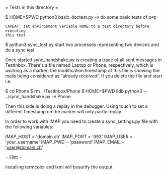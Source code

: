 = Tests in this directory =

$ HOME=$PWD python3 basic_doctest.py -v
    do some basic tests of p≡p

    CAVEAT: set environment variable HOME to a test directory before executing
    this test

$ python3 sync_test.py
    start two processes representing two devices and do a sync test

Once started sync_handshake.py is creating a trace of all sent messages in
TestInbox. There's a file named Laptop or Phone, respectively, which is working
as a marker; the modification timestamp of this file is showing the mails being
considered as “already received”. If you delete the file and start i.e.

$ cd Phone
$ rm ../TestInbox/Phone
$ HOME=$PWD lldb python3 --  ../sync_handshake.py -e Phone

Then this side is doing a replay in the debugger.  Using touch to set a
different timestamp on the marker will only partly replay.

In order to work with IMAP you need to create a sync_settings.py file with the
following variables:

IMAP_HOST = 'domain.ch'
IMAP_PORT = '993'
IMAP_USER = 'your_username'
IMAP_PWD = 'password'
IMAP_EMAIL = 'user@domain.ch'

= Hint =

installing termcolor and lxml will beautify the output

